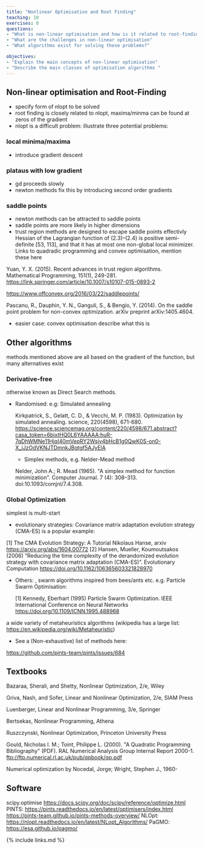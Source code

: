 ```yaml
---
title: "Nonlinear Optimisation and Root Finding"
teaching: 10
exercises: 0
questions:
- "What is non-linear optimisation and how is it related to root-finding?"
- "What are the challenges in non-linear optimisation"
- "What algorithms exist for solving these problems?"

objectives:
- "Explain the main concepts of non-linear optimisation"
- "Describe the main classes of optimisation algorithms "
---
```



## Non-linear optimisation and Root-Finding

- specify form of nlopt to be solved
- root finding is closely related to nlopt, maxima/minma can be found at zeros of the 
  gradient
- nlopt is a difficult problem: illustrate three potential problems:


### local minima/maxima

- introduce gradient descent

### plataus with low gradient 

- gd proceeds slowly
- newton methods fix this by introducing second order gradients


### saddle points

- newton methods can be attracted to saddle points
- saddle points are more likely in higher dimensions
- trust region methods are designed to escape saddle points effectivly
 Hessian of the Lagrangian function of (2.3)–(2.4) is positive semi-definite [53, 113], 
 and that it has at most one non-global local minimizer. Links to quadradic programming 
 and convex optimisation, mention these here

Yuan, Y. X. (2015). Recent advances in trust region algorithms. Mathematical 
Programming, 151(1), 249-281.
https://link.springer.com/article/10.1007/s10107-015-0893-2

https://www.offconvex.org/2016/03/22/saddlepoints/

Pascanu, R., Dauphin, Y. N., Ganguli, S., & Bengio, Y. (2014). On the saddle point 
problem for non-convex optimization. arXiv preprint arXiv:1405.4604.


- easier case: convex optimisation describe what this is 

## Other algorithms

methods mentioned above are all based on the gradient of the function, but many 
alternatives exist

### Derivative-free

otherwise known as Direct Search methods.
- Randomised: e.g: Simulated annealing 
  
  Kirkpatrick, S., Gelatt, C. D., & Vecchi, M. P. (1983). Optimization by simulated 
  annealing. science, 220(4598), 671-680.
https://science.sciencemag.org/content/220/4598/671.abstract?casa_token=6bixtHQ0L6YAAAAA:huR-7qDhWMNe11HjqI40mVepRY2Wsjv4bHcB1g0QwK0S-on0-X_iJzOdVKNJTDmnkJBgtgf5AJyElA

  - Simplex methods, e.g. Nelder-Mead method
  
  Nelder, John A.; R. Mead (1965). "A simplex method for function minimization". 
  Computer Journal. 7 (4): 308–313. doi:10.1093/comjnl/7.4.308.


### Global Optimization

simplest is multi-start
- evolutionary strategies: Covariance matrix adaptation evolution strategy (CMA-ES) is a 
  popular example: 

[1]	The CMA Evolution Strategy: A Tutorial Nikolaus Hanse, arxiv 
    https://arxiv.org/abs/1604.00772
[2]	Hansen, Mueller, Koumoutsakos (2006) “Reducing the time complexity of the derandomized evolution strategy with covariance matrix adaptation (CMA-ES)”. Evolutionary Computation https://doi.org/10.1162/106365603321828970

- Others: , swarm algorithms inspired from bees/ants etc. e.g. Particle Swarm 
  Optimisation: 
  
  [1]	Kennedy, Eberhart (1995) Particle Swarm Optimization. IEEE International 
      Conference on Neural Networks https://doi.org/10.1109/ICNN.1995.488968



a wide variety of metaheuristics algorithms (wikipedia has a large list: 
https://en.wikipedia.org/wiki/Metaheuristic)

  - See a (Non-exhaustive) list of methods here: 

https://github.com/pints-team/pints/issues/684


## Textbooks

Bazaraa, Sherali, and Shetty, Nonlinear Optimization, 2/e, Wiley

Griva, Nash, and Sofer, Linear and Nonlinear Optimization, 2/e, SIAM Press

Luenberger, Linear and Nonlinear Programming, 3/e, Springer

Bertsekas, Nonlinear Programming, Athena

Ruszczynski, Nonlinear Optimization, Princeton University Press

Gould, Nicholas I. M.; Toint, Philippe L. (2000). "A Quadratic Programming Bibliography" 
(PDF). RAL Numerical Analysis Group Internal Report 2000-1. 
ftp://ftp.numerical.rl.ac.uk/pub/qpbook/qp.pdf

Numerical optimization
by Nocedal, Jorge; Wright, Stephen J., 1960-


## Software

scipy.optimise https://docs.scipy.org/doc/scipy/reference/optimize.html
PINTS: https://pints.readthedocs.io/en/latest/optimisers/index.html 
https://pints-team.github.io/pints-methods-overview/
NLOpt: https://nlopt.readthedocs.io/en/latest/NLopt_Algorithms/
PaGMO: https://esa.github.io/pagmo/

{% include links.md %}

